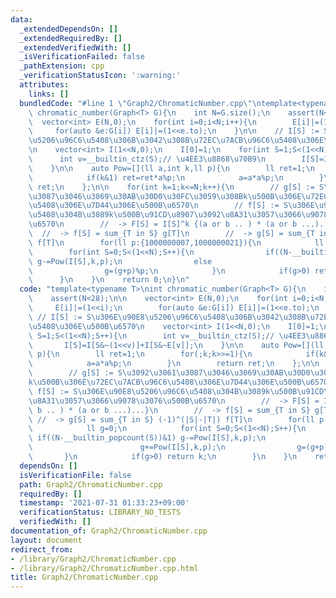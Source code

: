```yaml
---
data:
  _extendedDependsOn: []
  _extendedRequiredBy: []
  _extendedVerifiedWith: []
  _isVerificationFailed: false
  _pathExtension: cpp
  _verificationStatusIcon: ':warning:'
  attributes:
    links: []
  bundledCode: "#line 1 \"Graph2/ChromaticNumber.cpp\"\ntemplate<typename T>\nint\
    \ chromatic_number(Graph<T> G){\n    int N=G.size();\n    assert(N<28);\n\n  \
    \  vector<int> E(N,0);\n    for(int i=0;i<N;i++){\n        E[i]|=(1<<i);\n   \
    \     for(auto &e:G[i]) E[i]|=(1<<e.to);\n    }\n\n    // I[S] := S\u306E\u90E8\
    \u5206\u96C6\u5408\u306B\u3042\u308B\u72EC\u7ACB\u96C6\u5408\u306E\u500B\u6570\
    \n    vector<int> I(1<<N,0);\n    I[0]=1;\n    for(int S=1;S<(1<<N);S++){\n  \
    \      int v=__builtin_ctz(S);// \u4EE3\u8868\u70B9\n        I[S]=I[S&~(1<<v)]+I[S&~E[v]];\n\
    \    }\n\n    auto Pow=[](ll a,int k,ll p){\n        ll ret=1;\n        for(;k;k>>=1){\n\
    \            if(k&1) ret=ret*a%p;\n            a=a*a%p;\n        }\n        return\
    \ ret;\n    };\n\n    for(int k=1;k<=N;k++){\n        // g[S] := S\u3092\u3061\
    \u3087\u3046\u3069\u30AB\u30D0\u30FC\u3059\u308Bk\u500B\u306E\u72EC\u7ACB\u96C6\
    \u5408\u306E\u7D44\u306E\u500B\u6570\n        // f[S] := S\u306E\u90E8\u5206\u96C6\
    \u5408\u304B\u3089k\u500B\u91CD\u8907\u3092\u8A31\u3057\u3066\u9078\u3076\u500B\
    \u6570\n        //  -> F[S] = I[S]^k {(a or b .. ) * (a or b ...)...}\n      \
    \  //  -> f[S] = sum_{T in S} g[T]\n        //  -> g[S] = sum_{T in S} (-1)^(|S|-|T|)\
    \ f[T]\n        for(ll p:{1000000007,1000000021}){\n            ll g=0;\n    \
    \        for(int S=0;S<(1<<N);S++){\n                if((N-__builtin_popcount(S))&1)\
    \ g-=Pow(I[S],k,p);\n                else                            g+=Pow(I[S],k,p);\n\
    \                g=(g+p)%p;\n            }\n            if(g>0) return k;\n  \
    \      }\n    }\n    return 0;\n}\n"
  code: "template<typename T>\nint chromatic_number(Graph<T> G){\n    int N=G.size();\n\
    \    assert(N<28);\n\n    vector<int> E(N,0);\n    for(int i=0;i<N;i++){\n   \
    \     E[i]|=(1<<i);\n        for(auto &e:G[i]) E[i]|=(1<<e.to);\n    }\n\n   \
    \ // I[S] := S\u306E\u90E8\u5206\u96C6\u5408\u306B\u3042\u308B\u72EC\u7ACB\u96C6\
    \u5408\u306E\u500B\u6570\n    vector<int> I(1<<N,0);\n    I[0]=1;\n    for(int\
    \ S=1;S<(1<<N);S++){\n        int v=__builtin_ctz(S);// \u4EE3\u8868\u70B9\n \
    \       I[S]=I[S&~(1<<v)]+I[S&~E[v]];\n    }\n\n    auto Pow=[](ll a,int k,ll\
    \ p){\n        ll ret=1;\n        for(;k;k>>=1){\n            if(k&1) ret=ret*a%p;\n\
    \            a=a*a%p;\n        }\n        return ret;\n    };\n\n    for(int k=1;k<=N;k++){\n\
    \        // g[S] := S\u3092\u3061\u3087\u3046\u3069\u30AB\u30D0\u30FC\u3059\u308B\
    k\u500B\u306E\u72EC\u7ACB\u96C6\u5408\u306E\u7D44\u306E\u500B\u6570\n        //\
    \ f[S] := S\u306E\u90E8\u5206\u96C6\u5408\u304B\u3089k\u500B\u91CD\u8907\u3092\
    \u8A31\u3057\u3066\u9078\u3076\u500B\u6570\n        //  -> F[S] = I[S]^k {(a or\
    \ b .. ) * (a or b ...)...}\n        //  -> f[S] = sum_{T in S} g[T]\n       \
    \ //  -> g[S] = sum_{T in S} (-1)^(|S|-|T|) f[T]\n        for(ll p:{1000000007,1000000021}){\n\
    \            ll g=0;\n            for(int S=0;S<(1<<N);S++){\n               \
    \ if((N-__builtin_popcount(S))&1) g-=Pow(I[S],k,p);\n                else    \
    \                        g+=Pow(I[S],k,p);\n                g=(g+p)%p;\n     \
    \       }\n            if(g>0) return k;\n        }\n    }\n    return 0;\n}"
  dependsOn: []
  isVerificationFile: false
  path: Graph2/ChromaticNumber.cpp
  requiredBy: []
  timestamp: '2021-07-31 01:33:23+09:00'
  verificationStatus: LIBRARY_NO_TESTS
  verifiedWith: []
documentation_of: Graph2/ChromaticNumber.cpp
layout: document
redirect_from:
- /library/Graph2/ChromaticNumber.cpp
- /library/Graph2/ChromaticNumber.cpp.html
title: Graph2/ChromaticNumber.cpp
---
```

